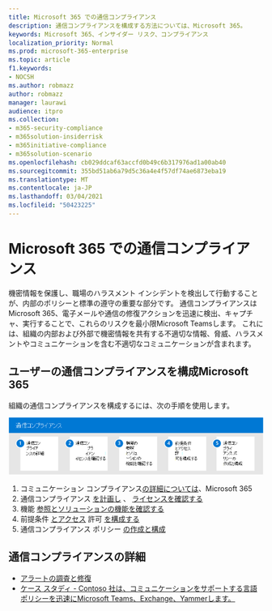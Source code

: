 ```yaml
---
title: Microsoft 365 での通信コンプライアンス
description: 通信コンプライアンスを構成する方法については、Microsoft 365。
keywords: Microsoft 365、インサイダー リスク、コンプライアンス
localization_priority: Normal
ms.prod: microsoft-365-enterprise
ms.topic: article
f1.keywords:
- NOCSH
ms.author: robmazz
author: robmazz
manager: laurawi
audience: itpro
ms.collection:
- m365-security-compliance
- m365solution-insiderrisk
- m365initiative-compliance
- m365solution-scenario
ms.openlocfilehash: cb029ddcaf63accfd0b49c6b317976ad1a00ab40
ms.sourcegitcommit: 355bd51ab6a79d5c36a4e4f57df74ae6873eba19
ms.translationtype: MT
ms.contentlocale: ja-JP
ms.lasthandoff: 03/04/2021
ms.locfileid: "50423225"
---
```

# <a name="communication-compliance-in-microsoft-365"></a>Microsoft 365 での通信コンプライアンス

機密情報を保護し、職場のハラスメント インシデントを検出して行動することが、内部のポリシーと標準の遵守の重要な部分です。 通信コンプライアンスはMicrosoft 365、電子メールや通信の修復アクションを迅速に検出、キャプチャ、実行することで、これらのリスクを最小限Microsoft Teamsします。 これには、組織の内部および外部で機密情報を共有する不適切な情報、脅威、ハラスメントやコミュニケーションを含む不適切なコミュニケーションが含まれます。

## <a name="configure-communication-compliance-for-microsoft-365"></a>ユーザーの通信コンプライアンスを構成Microsoft 365

組織の通信コンプライアンスを構成するには、次の手順を使用します。

![Insider リスク ソリューションの通信コンプライアンス手順](../media/ir-solution-cc-steps.png)

1. コミュニケーション コンプライアンス[の詳細については](communication-compliance.md)、Microsoft 365
2. 通信コンプライアンス [を計画し](communication-compliance-plan.md) 、 [ライセンスを確認する](communication-compliance-configure.md#subscriptions-and-licensing)
3. 機能 [参照とソリューションの機能を確認する](communication-compliance-feature-reference.md)
4. 前提条件 [とアクセス](communication-compliance-configure.md#step-2-required-enable-the-audit-log) 許可 [を構成する](communication-compliance-configure.md#step-1-required-enable-permissions-for-communication-compliance)
5. 通信コンプライアンス ポリシー [の作成と構成](communication-compliance-configure.md#step-5-required-create-a-communication-compliance-policy)

## <a name="more-information-about-communication-compliance"></a>通信コンプライアンスの詳細

- [アラートの調査と修復](communication-compliance-investigate-remediate.md)
- [ケース スタディ - Contoso 社は、コミュニケーションをサポートする言語ポリシーを迅速にMicrosoft Teams、Exchange、Yammerします。](communication-compliance-case-study.md)